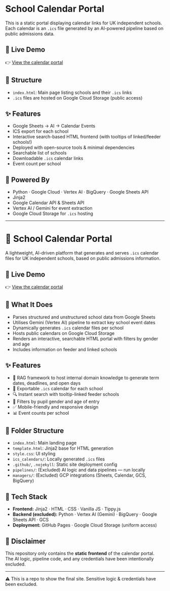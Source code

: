 # School Calendar Portal

This is a static portal displaying calendar links for UK independent schools.
Each calendar is an `.ics` file generated by an AI-powered pipeline based on public admissions data.

## 🔗 Live Demo

👉 [View the calendar portal](https://s3lvan.github.io/school-calendars-site/)

## 📂 Structure

- `index.html`: Main page listing schools and their `.ics` links
- `.ics` files are hosted on Google Cloud Storage (public access)


## ✨ Features

- Google Sheets → AI → Calendar Events
- ICS export for each school
- Interactive search-based HTML frontend (with tooltips of linked/feeder schools!)
- Deployed with open-source tools & minimal dependencies
- Searchable list of schools
- Downloadable `.ics` calendar links
- Event count per school

## 🔧 Powered By
- Python · Google Cloud · Vertex AI · BigQuery · Google Sheets API
- Jinja2
- Google Calendar API & Sheets API
- Vertex AI / Gemini for event extraction
- Google Cloud Storage for `.ics` hosting

---




# 📅 School Calendar Portal

A lightweight, AI-driven platform that generates and serves `.ics` calendar files for UK independent schools, based on public admissions information.

## 🔗 Live Demo

👉 [View the calendar portal](https://s3lvan.github.io/school-calendars-site-advanced/)

## 🧠 What It Does

- Parses structured and unstructured school data from Google Sheets
- Utilises Gemini (Vertex AI) pipeline to extract key school event dates
- Dynamically generates `.ics` calendar files per school
- Hosts public calendars on Google Cloud Storage
- Renders an interactive, searchable HTML portal with filters by gender and age
- Includes information on feeder and linked schools

## ✨ Features

- 🧠 RAG framework to host internal domain knowledge to generate term dates, deadlines, and open days
- 📁 Exportable `.ics` calendar for each school
- 🔍 Instant search with tooltip-linked feeder schools
- 🎯 Filters by pupil gender and age of entry
- ✅ Mobile-friendly and responsive design
- 📊 Event counts per school

## 📂 Folder Structure

- `index.html`: Main landing page
- `template.html`: Jinja2 base for HTML generation
- `style.css`: UI styling
- `ics_calendars/`: Locally generated `.ics` files
- `.github/`, `.nojekyll`: Static site deployment config
- `pipelines/`: (Excluded) AI logic and data pipelines — run locally
- `managers/`: (Excluded) GCP integrations (Sheets, Calendar, GCS, BigQuery)

## 🔧 Tech Stack

- **Frontend:** Jinja2 · HTML · CSS · Vanilla JS · Tippy.js
- **Backend (excluded):** Python · Vertex AI (Gemini) · BigQuery · Google Sheets API · GCS
- **Deployment:** GitHub Pages · Google Cloud Storage (uniform access)

## 🚨 Disclaimer

This repository only contains the **static frontend** of the calendar portal.  
The AI logic, pipeline code, and any credentials have been intentionally excluded.

---

⚠️ This is a repo to show the final site. Sensitive logic & credentials have been excluded.
